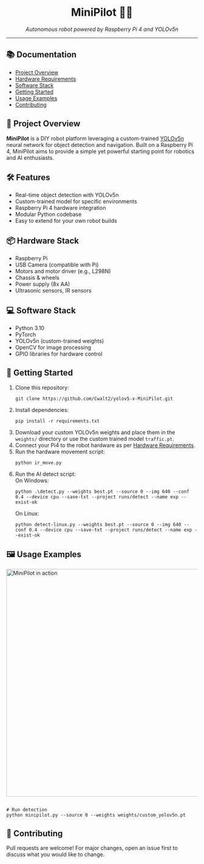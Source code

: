 <!-- README Template for MiniPilot Project -->
<h1 align="center">MiniPilot 🚗🤖</h1>
<p align="center">
  <em>Autonomous robot powered by Raspberry Pi 4 and YOLOv5n</em>
</p>
<hr/>

<h2>📚 Documentation</h2>
<ul>
  <li><a href="#project-overview">Project Overview</a></li>
  <li><a href="#hardware-requirements">Hardware Requirements</a></li>
  <li><a href="#software-stack">Software Stack</a></li>
  <li><a href="#getting-started">Getting Started</a></li>
  <li><a href="#usage-examples">Usage Examples</a></li>
  <li><a href="#contributing">Contributing</a></li>
</ul>

<h2>🌟 Project Overview</h2>
<p>
  <strong>MiniPilot</strong> is a DIY robot platform leveraging a custom-trained <a href="https://github.com/ultralytics/yolov5">YOLOv5n</a> neural network for object detection and navigation. Built on a Raspberry Pi 4, MiniPilot aims to provide a simple yet powerful starting point for robotics and AI enthusiasts.
</p>

<h2>🛠️ Features</h2>
<ul>
  <li>Real-time object detection with YOLOv5n</li>
  <li>Custom-trained model for specific environments</li>
  <li>Raspberry Pi 4 hardware integration</li>
  <li>Modular Python codebase</li>
  <li>Easy to extend for your own robot builds</li>
</ul>

<h2>📦 Hardware Stack</h2>
<ul>
  <li>Raspberry Pi </li>
  <li>USB Camera (compatible with Pi)</li>
  <li>Motors and motor driver (e.g., L298N)</li>
  <li>Chassis & wheels</li>
  <li>Power supply (8x AA)</li>
  <li>Ultrasonic sensors, IR sensors</li>
</ul>

<h2>💻 Software Stack</h2>
<ul>
  <li>Python 3.10</li>
  <li>PyTorch</li>
  <li>YOLOv5n (custom-trained weights)</li>
  <li>OpenCV for image processing</li>
  <li>GPIO libraries for hardware control</li>
</ul>

<h2>🚀 Getting Started</h2>
<ol>
  <li>Clone this repository:
    <pre><code>git clone https://github.com/Cwalt2/yolov5-x-MiniPilot.git</code></pre>
  </li>
  <li>Install dependencies:
    <pre><code>pip install -r requirements.txt</code></pre>
  </li>
  <li>Download your custom YOLOv5n weights and place them in the <code>weights/</code> directory or use the custom trained model <code>traffic.pt</code>.</li>
  <li>Connect your Pi4 to the robot hardware as per <a href="#hardware-requirements">Hardware Requirements</a>.</li>
  <li>Run the hardware movement script:
    <pre><code>python ir_move.py</code></pre>
  </li>
    <li>Run the AI detect script:
    <div>
    On Windows:
    <pre><code>python .\detect.py --weights best.pt --source 0 --img 640 --conf 0.4 --device cpu --save-txt --project runs/detect --name exp --exist-ok</code></pre>
    </div>
        <div>
    On Linux:
    <pre><code>python detect-linux.py --weights best.pt --source 0 --img 640 --conf 0.4 --device cpu --save-txt --project runs/detect --name exp --exist-ok</code></pre>
    </div>
  </li>
</ol>

<h2>🖼️ Usage Examples</h2>
<p>
  <img src="docs/images/demo.jpg" alt="MiniPilot in action" width="600"/>
</p>
<pre><code>
# Run detection
python minipilot.py --source 0 --weights weights/custom_yolov5n.pt
</code></pre>

<h2 class="#contributing">🤝 Contributing</h2>
<p>
  Pull requests are welcome! For major changes, open an issue first to discuss what you would like to change.
</p>
